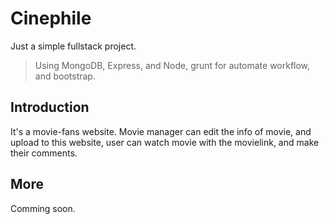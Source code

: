 # Cinephile
  Just a simple fullstack project.

> Using MongoDB, Express, and Node, grunt for automate workflow, and bootstrap.

## Introduction
  It's a movie-fans website. Movie manager can edit the info of movie, and upload to this website, user can watch movie with the movielink, and make their comments.
  
## More
  Comming soon.
